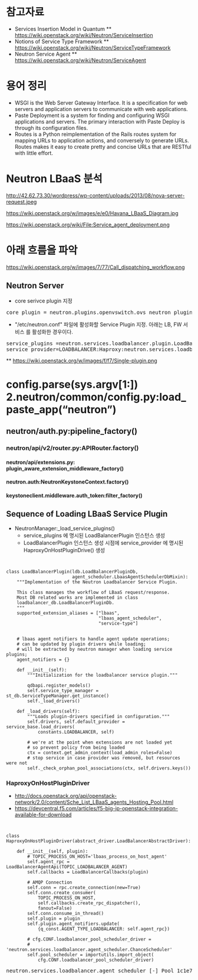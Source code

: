 
# 참고자료 

* Services Insertion Model in Quantum 
** https://wiki.openstack.org/wiki/Neutron/ServiceInsertion
* Notions of Service Type Framework
** https://wiki.openstack.org/wiki/Neutron/ServiceTypeFramework
* Neutron Service Agent
** https://wiki.openstack.org/wiki/Neutron/ServiceAgent

# 용어 정리 

* WSGI is the Web Server Gateway Interface. It is a specification for web servers and application servers to communicate with web applications.
* Paste Deployment is a system for finding and configuring WSGI applications and servers. The primary interaction with Paste Deploy is through its configuration files.
* Routes is a Python reimplementation of the Rails routes system for mapping URLs to application actions, and conversely to generate URLs. Routes makes it easy to create pretty and concise URLs that are RESTful with little effort.

# Neutron LBaaS 분석 


http://42.62.73.30/wordpress/wp-content/uploads/2013/08/nova-server-request.jpeg

https://wiki.openstack.org/w/images/e/e0/Havana_LBaaS_Diagram.jpg

https://wiki.openstack.org/wiki/File:Service_agent_deployment.png

# 아래 흐름을 파악 

https://wiki.openstack.org/w/images/7/77/Call_dispatching_workflow.png


## Neutron Server 


* core serivce plugin 지정 
<pre>
core_plugin = neutron.plugins.openvswitch.ovs_neutron_plugin.OVSNeutronPluginV2
</pre>
* "/etc/neutron.conf" 파일에 활성화할 Service Plugin 지정. 아래는 LB, FW 서비스 를 활성화한 경우이다. 
<pre>
service_plugins =neutron.services.loadbalancer.plugin.LoadBalancerPlugin,neutron.services.firewall.fwaas_plugin.FirewallPlugin
service_provider=LOADBALANCER:Haproxy:neutron.services.loadbalancer.drivers.haproxy.plugin_driver.HaproxyOnHostPluginDriver:default
</pre>

** https://wiki.openstack.org/w/images/f/f7/Single-plugin.png

# config.parse(sys.argv[1:]) 2.neutron/common/config.py:load_paste_app(“neutron”)
##  neutron/auth.py:pipeline_factory()
###  neutron/api/v2/router.py:APIRouter.factory()
#### neutron/api/extensions.py: plugin_aware_extension_middleware_factory()
#### neutron.auth:NeutronKeystoneContext.factory() 
#### keystoneclient.middleware.auth_token:filter_factory()

## Sequence of Loading LBaaS Service Plugin 

* NeutronManager:_load_service_plugins()
    * service_plugins 에 명시된 LoadBalancerPlugin 인스턴스 생성  
    * LoadBalancerPlugin 인스턴스 생성 시점에 service_provider 에 명시된 HaproxyOnHostPluginDrive() 생성 

<pre><code>

class LoadBalancerPlugin(ldb.LoadBalancerPluginDb,
                         agent_scheduler.LbaasAgentSchedulerDbMixin):
    """Implementation of the Neutron Loadbalancer Service Plugin.
                                                                                                                       
    This class manages the workflow of LBaaS request/response.
    Most DB related works are implemented in class
    loadbalancer_db.LoadBalancerPluginDb.
    """
    supported_extension_aliases = ["lbaas",
                                   "lbaas_agent_scheduler",
                                   "service-type"]


    # lbaas agent notifiers to handle agent update operations;
    # can be updated by plugin drivers while loading;
    # will be extracted by neutron manager when loading service plugins;
    agent_notifiers = {}

    def __init__(self):
        """Initialization for the loadbalancer service plugin."""

        qdbapi.register_models()
        self.service_type_manager = st_db.ServiceTypeManager.get_instance()
        self._load_drivers()
        
    def _load_drivers(self):
        """Loads plugin-drivers specified in configuration."""
        self.drivers, self.default_provider = service_base.load_drivers(
            constants.LOADBALANCER, self)
        
        # we're at the point when extensions are not loaded yet
        # so prevent policy from being loaded 
        ctx = context.get_admin_context(load_admin_roles=False)
        # stop service in case provider was removed, but resources were not
        self._check_orphan_pool_associations(ctx, self.drivers.keys())
</code></pre>

### HaproxyOnHostPluginDriver

* http://docs.openstack.org/api/openstack-network/2.0/content/Sche_List_LBaaS_agents_Hosting_Pool.html
* https://devcentral.f5.com/articles/f5-big-ip-openstack-integration-available-for-download

<pre><code> 

class HaproxyOnHostPluginDriver(abstract_driver.LoadBalancerAbstractDriver):                                           
    
    def __init__(self, plugin):
        # TOPIC_PROCESS_ON_HOST='lbaas_process_on_host_agent'
        self.agent_rpc = LoadBalancerAgentApi(TOPIC_LOADBALANCER_AGENT)                                                
        self.callbacks = LoadBalancerCallbacks(plugin)                                                                 
        
        # AMQP Connection
        self.conn = rpc.create_connection(new=True)                                                                    
        self.conn.create_consumer(                                                                                     
            TOPIC_PROCESS_ON_HOST,
            self.callbacks.create_rpc_dispatcher(),                                                                    
            fanout=False)
        self.conn.consume_in_thread()                                                                                  
        self.plugin = plugin
        self.plugin.agent_notifiers.update(
            {q_const.AGENT_TYPE_LOADBALANCER: self.agent_rpc})                                                         
        
        # cfg.CONF.loadbalancer_pool_scheduler_driver = 
        # 'neutron.services.loadbalancer.agent_scheduler.ChanceScheduler'
        self.pool_scheduler = importutils.import_object(                                                               
            cfg.CONF.loadbalancer_pool_scheduler_driver)    
</code></pre>


<pre>
neutron.services.loadbalancer.agent_scheduler [-] Pool 1c1e7f91-13db-4ced-9e89-723dcb6ac55b is scheduled to lbaas agent fd026b51-9bb1-45ee-ae32-f64891747ea6
</pre>
